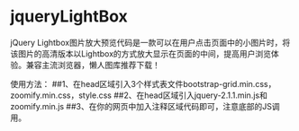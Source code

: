 # jqueryLightBox

jQuery Lightbox图片放大预览代码是一款可以在用户点击页面中的小图片时，将该图片的高清版本以Lightbox的方式放大显示在页面的中间，提高用户浏览体验。兼容主流浏览器，懒人图库推荐下载！

使用方法：
##1、在head区域引入3个样式表文件bootstrap-grid.min.css，zoomify.min.css，style.css
##2、在head区域引入jquery-2.1.1.min.js和zoomify.min.js
##3、在你的网页中加入<!-- 代码 开始 --><!-- 代码 结束 -->注释区域代码即可，注意底部的JS调用。
